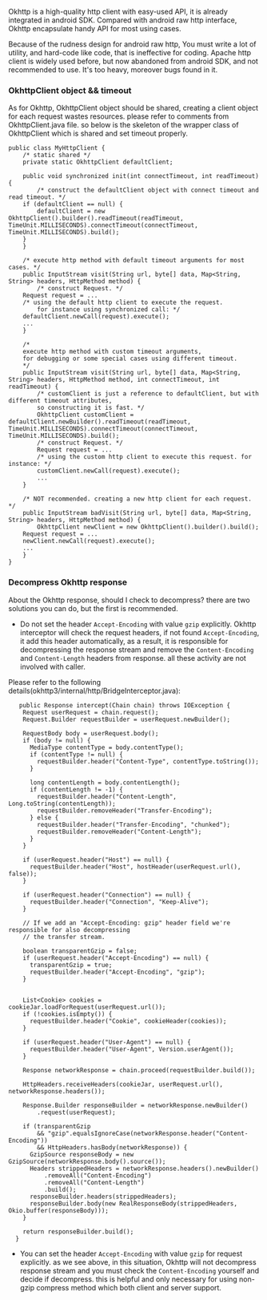 Okhttp is a high-quality http client with easy-used API, it is already integrated in android SDK.
Compared with android raw http interface, Okhttp encapsulate handy API for most using cases.

Because of the rudness design for android raw http, You must write a lot of utility, and hard-code like code, that is ineffective for coding.
Apache http client is widely used before, but now abandoned from android SDK, and not recommended to use. It's too heavy, moreover bugs found in it.

### OkhttpClient object && timeout

As for Okhttp, OkhttpClient object should be shared, creating a client object for each request wastes resources. please refer to comments from OkhttpClient.java file.
so below is the skeleton of the wrapper class of OkhttpClient which is shared and set timeout properly.
``` 
public class MyHttpClient {
    /* static shared */
    private static OkhttpClient defaultClient;
    
    public void synchronized init(int connectTimeout, int readTimeout) {
        /* construct the defaultClient object with connect timeout and read timeout. */
	if (defaultClient == null) {
	    defaultClient = new OkhttpClient().builder().readTimeout(readTimeout, TimeUnit.MILLISECONDS).connectTimeout(connectTimeout, TimeUnit.MILLISECONDS).build();
	}        
    }
    
    /* execute http method with default timeout arguments for most cases. */
    public InputStream visit(String url, byte[] data, Map<String, String> headers, HttpMethod method) {
        /* construct Request. */
	Request request = ...
	/* using the default http client to execute the request. 
        for instance using synchronized call: */
	defaultClient.newCall(request).execute();
	...	
    }
	
    /* 
    execute http method with custom timeout arguments,
    for debugging or some special cases using different timeout.
    */
    public InputStream visit(String url, byte[] data, Map<String, String> headers, HttpMethod method, int connectTimeout, int readTimeout) {
        /* customClient is just a reference to defaultClient, but with different timeout attributes,
        so constructing it is fast. */
        OkhttpClient customClient = defaultClient.newBuilder().readTimeout(readTimeout, TimeUnit.MILLISECONDS).connectTimeout(connectTimeout, TimeUnit.MILLISECONDS).build();		 
        /* construct Request. */
        Request request = ...
        /* using the custom http client to execute this request. for instance: */
        customClient.newCall(request).execute();
        ...	
    }	
	
    /* NOT recommended. creating a new http client for each request. */
    public InputStream badVisit(String url, byte[] data, Map<String, String> headers, HttpMethod method) {
        OkhttpClient newClient = new OkhttpClient().builder().build();
	Request request = ...
	newClient.newCall(request).execute();
	...
    }
}
```

### Decompress Okhttp response 
About the Okhttp response, should I check to decompress? there are two solutions you can do, but the first is recommended.

* Do not set the header `Accept-Encoding` with value `gzip` explicitly.
Okhttp interceptor will check the request headers, if not found `Accept-Encoding`, it add this header automatically, as a result, 
it is responsible for decompressing the response stream and remove the `Content-Encoding` and `Content-Length` headers from response.
all these activity are not involved with caller.

 Please refer to the following details(okhttp3/internal/http/BridgeInterceptor.java):
 
```
   public Response intercept(Chain chain) throws IOException {
    Request userRequest = chain.request();
    Request.Builder requestBuilder = userRequest.newBuilder();

    RequestBody body = userRequest.body();
    if (body != null) {
      MediaType contentType = body.contentType();
      if (contentType != null) {
        requestBuilder.header("Content-Type", contentType.toString());
      }

      long contentLength = body.contentLength();
      if (contentLength != -1) {
        requestBuilder.header("Content-Length", Long.toString(contentLength));
        requestBuilder.removeHeader("Transfer-Encoding");
      } else {
        requestBuilder.header("Transfer-Encoding", "chunked");
        requestBuilder.removeHeader("Content-Length");
      }
    }

    if (userRequest.header("Host") == null) {
      requestBuilder.header("Host", hostHeader(userRequest.url(), false));
    }

    if (userRequest.header("Connection") == null) {
      requestBuilder.header("Connection", "Keep-Alive");
    }

    // If we add an "Accept-Encoding: gzip" header field we're responsible for also decompressing
    // the transfer stream.  
    
    boolean transparentGzip = false;
    if (userRequest.header("Accept-Encoding") == null) {
      transparentGzip = true;
      requestBuilder.header("Accept-Encoding", "gzip");
    }
        

    List<Cookie> cookies = cookieJar.loadForRequest(userRequest.url());
    if (!cookies.isEmpty()) {
      requestBuilder.header("Cookie", cookieHeader(cookies));
    }

    if (userRequest.header("User-Agent") == null) {
      requestBuilder.header("User-Agent", Version.userAgent());
    }

    Response networkResponse = chain.proceed(requestBuilder.build());

    HttpHeaders.receiveHeaders(cookieJar, userRequest.url(), networkResponse.headers());

    Response.Builder responseBuilder = networkResponse.newBuilder()
        .request(userRequest);

    if (transparentGzip
        && "gzip".equalsIgnoreCase(networkResponse.header("Content-Encoding"))
        && HttpHeaders.hasBody(networkResponse)) {
      GzipSource responseBody = new GzipSource(networkResponse.body().source());
      Headers strippedHeaders = networkResponse.headers().newBuilder()
          .removeAll("Content-Encoding")
          .removeAll("Content-Length")
          .build();
      responseBuilder.headers(strippedHeaders);
      responseBuilder.body(new RealResponseBody(strippedHeaders, Okio.buffer(responseBody)));
    }

    return responseBuilder.build();
  }
```



* You can set the header `Accept-Encoding` with value `gzip` for request explicitly. as we see above, in this situation, Okhttp will not decompress
response stream and you must check the `Content-Encoding` yourself and decide if decompress. this is helpful and only necessary for using non-gzip compress method which both client and server support.


  

